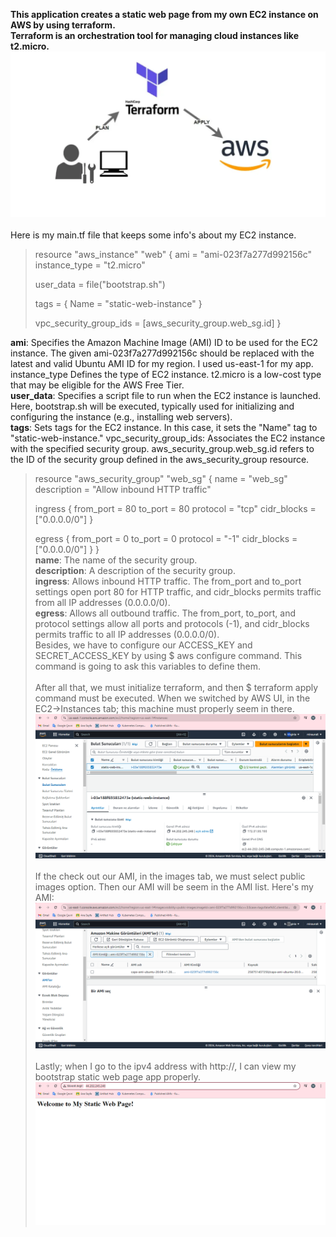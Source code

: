 **This application creates a static web page from my own EC2 instance on AWS by using terraform.<br>**
**Terraform is an orchestration tool for managing cloud instances like t2.micro.<br>**
![Web Page Screenshot](screenshots/aws.png)<br><br>
Here is my main.tf file that keeps some info's about my EC2 instance. <br>  
> resource "aws_instance" "web" {
>   ami           = "ami-023f7a277d992156c" 
>   instance_type = "t2.micro"
> 
>   user_data = file("bootstrap.sh")
> 
>   tags = {
>     Name = "static-web-instance"
>   }
> 
>   vpc_security_group_ids = [aws_security_group.web_sg.id]
> }

**ami**: Specifies the Amazon Machine Image (AMI) ID to be used for the EC2 instance. The given ami-023f7a277d992156c should be replaced with the latest and valid Ubuntu AMI ID for my region. I used us-east-1 for my app.<br> 
instance_type Defines the type of EC2 instance. t2.micro is a low-cost type that may be eligible for the AWS Free Tier.<br> 
**user_data**: Specifies a script file to run when the EC2 instance is launched. Here, bootstrap.sh will be executed, typically used for initializing and configuring the instance (e.g., installing web servers).<br> 
**tags**: Sets tags for the EC2 instance. In this case, it sets the "Name" tag to "static-web-instance."
vpc_security_group_ids: Associates the EC2 instance with the specified security group. aws_security_group.web_sg.id refers to the ID of the security group defined in the aws_security_group resource.<br> 
> resource "aws_security_group" "web_sg" {
>   name        = "web_sg"
>   description = "Allow inbound HTTP traffic"
> 
>   ingress {
>     from_port   = 80
>     to_port     = 80
>     protocol    = "tcp"
>     cidr_blocks = ["0.0.0.0/0"]
>   }
> 
>   egress {
>     from_port   = 0
>     to_port     = 0
>     protocol    = "-1"
>     cidr_blocks = ["0.0.0.0/0"]
>   }
> } <br>
**name**: The name of the security group.<br> 
**description**: A description of the security group.<br> 
**ingress**: Allows inbound HTTP traffic. The from_port and to_port settings open port 80 for HTTP traffic, and cidr_blocks permits traffic from all IP addresses (0.0.0.0/0).<br> 
**egress**: Allows all outbound traffic. The from_port, to_port, and protocol settings allow all ports and protocols (-1), and cidr_blocks permits traffic to all IP addresses (0.0.0.0/0).<br> 
Besides, we have to configure our ACCESS_KEY and SECRET_ACCESS_KEY by using $ aws configure command. This command is going to ask this variables to define them. <br><br>
After all that, we must initialize terraform, and then $ terraform apply command must be executed. 
When we switched by AWS UI, in the EC2->Instances tab; this machine must properly seem in there.<br>
![Web Page Screenshot](screenshots/EC2.png)<br><br>
If the check out our AMI, in the images tab, we must select public images option. Then our AMI will be seem in the AMI list. Here's my AMI:<br>
![Web Page Screenshot](screenshots/AMI.png)<br><br>
Lastly; when I go to the ipv4 address with http://, I can view my bootstrap static web page app properly.<br>
![Web Page Screenshot](screenshots/app.png)

